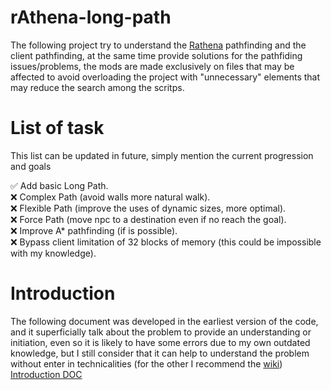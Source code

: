 # rAthena-long-path
The following project try to understand the [Rathena](https://github.com/rathena/rathena) pathfinding and the client pathfinding, at the same time provide solutions for the pathfiding issues/problems, the mods are made exclusively on files that may be affected to avoid overloading the project with "unnecessary" elements that may reduce the search among the scritps.

# List of task
This list can be updated in future, simply mention the current progression and goals

:white_check_mark: Add basic Long Path.<br>
:x: Complex Path (avoid walls more natural walk).<br>
:x: Flexible Path (improve the uses of dynamic sizes, more optimal).<br>
:x: Force Path (move npc to a destination even if no reach the goal).<br>
:x: Improve A* pathfinding (if is possible).<br>
:x: Bypass client limitation of 32 blocks of memory (this could be impossible with my knowledge).<br>

# Introduction

The following document was developed in the earliest version of the code, and it superficially talk about the problem to provide an understanding or initiation, even so it is likely to have some errors due to my own outdated knowledge, but I still consider that it can help to understand the problem without enter in technicalities (for the other I recommend the [wiki](https://github.com/Ationic-x/rAthena-long-path/wiki))
[Introduction DOC](https://docs.google.com/document/d/1zTTCrXhoVR3Kcsa2zmjRK_b-W27FsaBFRrKeLx8tqeg/edit?tab=t.0#heading=h.sn0eqp3u4fmd)
